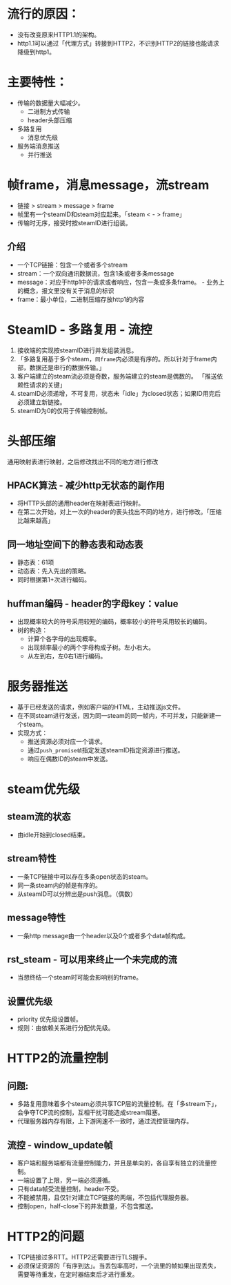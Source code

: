 # 流行的原因：
- 没有改变原来HTTP1.1的架构。
- http1.1可以通过「代理方式」转接到HTTP2，不识别HTTP2的链接也能请求降级到http1。

# 主要特性：
- 传输的数据量大幅减少。
  - 二进制方式传输
  - header头部压缩
- 多路复用
  - 消息优先级
- 服务端消息推送
  - 并行推送

# 帧frame，消息message，流stream
- 链接 > stream > message > frame
- 帧里有一个steamID和steam对应起来。「steam < - > frame」
- 传输时无序，接受时按steamID进行组装。

## 介绍
- 一个TCP链接：包含一个或者多个stream
- stream：一个双向通讯数据流，包含1条或者多条message
- message：对应于http1中的请求或者响应，包含一条或多条frame。 - 业务上的概念，报文里没有关于消息的标识
- frame：最小单位，二进制压缩存放http1的内容

# SteamID - 多路复用 - 流控
1. 接收端的实现按steamID进行并发组装消息。
2. 「多路复用基于多个steam，`同frame`内必须是有序的。所以针对于frame内部，数据还是串行的数据传输。」
3. 客户端建立的steam流必须是奇数，服务端建立的steam是偶数的。 「推送依赖性请求的关键」
4. steamID必须递增，不可复用，状态未「idle」为closed状态；如果ID用完后必须建立新链接。
5. steamID为0的仅用于传输控制帧。

# 头部压缩
通用映射表进行映射，之后修改找出不同的地方进行修改

## HPACK算法 - 减少http无状态的副作用
- 将HTTP头部的通用header在映射表进行映射。
- 在第二次开始，对上一次的header的表头找出不同的地方，进行修改。「压缩比越来越高」

## 同一地址空间下的静态表和动态表
- 静态表：61项
- 动态表：先入先出的策略。
- 同时根据第1+次进行编码。

## huffman编码 - header的字母key：value
- 出现概率较大的符号采用较短的编码，概率较小的符号采用较长的编码。
- 树的构造：
  - 计算个各字母的出现概率。
  - 出现频率最小的两个字母构成子树。左小右大。
  - 从左到右，左0右1进行编码。

# 服务器推送
- 基于已经发送的请求，例如客户端的HTML，主动推送js文件。
- 在不同steam进行发送，因为同一steam的同一帧内，不可并发，只能新建一个steam。
- 实现方式：
  - 推送资源必须对应一个请求。
  - 通过`push_promise帧`指定发送steamID指定资源进行推送。
  - 响应在偶数ID的steam中发送。


# steam优先级

## steam流的状态
- 由idle开始到closed结束。
## stream特性
- 一条TCP链接中可以存在多条open状态的steam。
- 同一条steam内的帧是有序的。
- 从steamID可以分辨出是push消息。（偶数）

## message特性
- 一条http message由一个header以及0个或者多个data帧构成。
## rst_steam - 可以用来终止一个未完成的流
- 当想终结一个steam时可能会影响别的frame。

## 设置优先级
- priority 优先级设置帧。
- 规则：由依赖关系进行分配优先级。

# HTTP2的流量控制
## 问题:
- 多路复用意味着多个steam必须共享TCP层的流量控制。在「多stream下」，会争夺TCP流的控制，互相干扰可能造成stream阻塞。
- 代理服务器内存有限，上下游网速不一致时，通过流控管理内存。

## 流控 - window_update帧
- 客户端和服务端都有流量控制能力，并且是单向的，各自享有独立的流量控制。
- 一端设置了上限，另一端必须遵循。
- 只有data帧受流量控制，header不受。
- 不能被禁用，且仅针对建立TCP链接的两端，不包括代理服务器。
- 控制open，half-close下的并发数量，不包含推送。

# HTTP2的问题
- TCP链接过多RTT。HTTP2还需要进行TLS握手。
- 必须保证资源的「有序到达」。当丢包率高时，一个流里的帧如果出现丢失，需要等待重发，在定时器结束后才进行重发。

